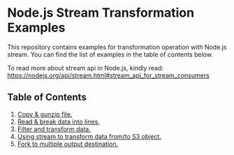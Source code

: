 # Node.js Stream Transformation Examples

This repository contains examples for transformation operation with Node.js stream.
You can find the list of examples in the table of contents below.

To read more about stream api in Node.js, kindly read:
https://nodejs.org/api/stream.html#stream_api_for_stream_consumers

## Table of Contents
1. [Copy & gunzip file.](examples/1-copy-unzip.js)
2. [Read & break data into lines.](examples/2-line-break.js)
3. [Filter and transform data.](examples/3-filter-transform.js)
4. [Using stream to transform data from/to S3 object.](examples/4-aws-s3-stream.js)
5. [Fork to multiple output destination.](examples/5-fork-stream.js)

